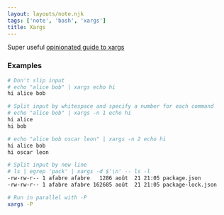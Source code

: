 ```yaml
---
layout: layouts/note.njk
tags: ['note', 'bash', 'xargs']
title: Xargs
---
```


Super useful [opinionated guide to xargs](https://www.oilshell.org/blog/2021/08/xargs.html)
### Examples

```bash
# Don't slip input
# echo "alice bob" | xargs echo hi
hi alice bob

# Split input by whitespace and specify a number for each command
# echo "alice bob" | xargs -n 1 echo hi
hi alice
hi bob

# echo "alice bob oscar leon" | xargs -n 2 echo hi
hi alice bob
hi oscar leon

# Split input by new line
# ls | egrep 'pack' | xargs -d $'\n' -- ls -l
-rw-rw-r-- 1 afabre afabre   1286 août  21 21:05 package.json
-rw-rw-r-- 1 afabre afabre 162685 août  21 21:05 package-lock.json

# Run in parallel with -P
xargs -P
